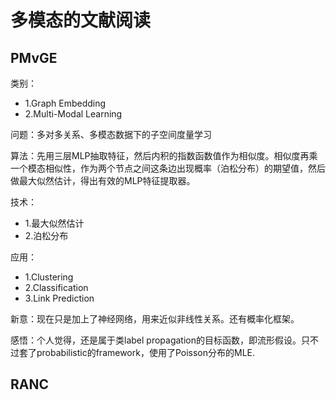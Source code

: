 # 多模态的文献阅读
## PMvGE
类别：
- 1.Graph Embedding
- 2.Multi-Modal Learning
  
问题：多对多关系、多模态数据下的子空间度量学习

算法：先用三层MLP抽取特征，然后内积的指数函数值作为相似度。相似度再乘一个模态相似性，作为两个节点之间这条边出现概率（泊松分布）的期望值，然后做最大似然估计，得出有效的MLP特征提取器。

技术：
- 1.最大似然估计
- 2.泊松分布

应用：
- 1.Clustering
- 2.Classification
- 3.Link Prediction

新意：现在只是加上了神经网络，用来近似非线性关系。还有概率化框架。

感悟：个人觉得，还是属于类label propagation的目标函数，即流形假设。只不过套了probabilistic的framework，使用了Poisson分布的MLE.

## RANC
